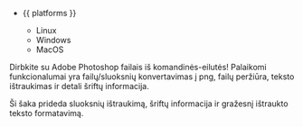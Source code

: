 <ul class="platforms collapsible">
	<li>
		<div class="collapsible-header"><i class="fas fa-laptop-code"></i>{{ platforms }}<i class="fas fa-caret-down"></i></div>
		<div class="collapsible-body">
			<ul>
				<li><i class="fab fa-linux"></i>Linux</li>
				<li><i class="fab fa-windows"></i>Windows</li>
				<li><i class="fab fa-apple"></i>MacOS</li>
			</ul>
		</div>
	</li>
</ul>


Dirbkite su Adobe Photoshop failais iš komandinės-eilutės!
Palaikomi funkcionalumai yra failų/sluoksnių konvertavimas į png, failų peržiūra, teksto ištraukimas ir detali šriftų informacija.

Ši šaka prideda sluoksnių ištraukimą, šriftų informacija ir gražesnį ištraukto teksto formatavimą.
